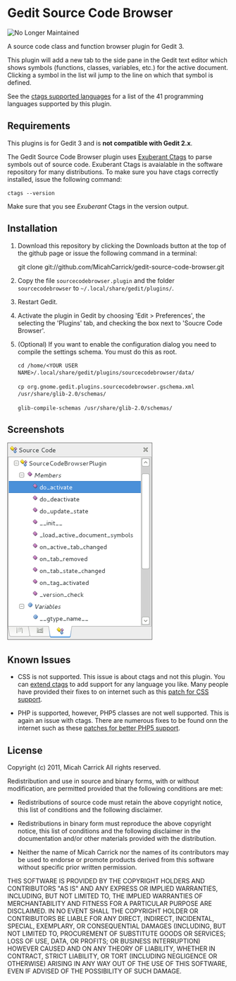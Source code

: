 Gedit Source Code Browser
=========================

![No Longer Maintained](https://img.shields.io/badge/maintained-no-red.svg)

A source code class and function browser plugin for Gedit 3.

This plugin will add a new tab to the side pane in the Gedit text editor which
shows symbols (functions, classes, variables, etc.) for the active document.
Clicking a symbol in the list wil jump to the line on which that symbol is
defined.

See the [ctags supported languages](http://ctags.sourceforge.net/languages.html)
for a list of the 41 programming languages supported by this plugin.


Requirements
------------

This plugins is for Gedit 3 and is **not compatible with Gedit 2.x**.

The Gedit Source Code Browser plugin uses
[Exuberant Ctags](http://ctags.sourceforge.net/) to parse symbols
out of source code. Exuberant Ctags is avaialable in the software repository for
many distributions. To make sure you have ctags correctly installed, issue
the following command:

    ctags --version

Make sure that you see *Exuberant* Ctags in the version output.


Installation
------------

1. Download this repository by clicking the Downloads button at the top of the
   github page or issue the following command in a terminal:

    git clone git://github.com/MicahCarrick/gedit-source-code-browser.git

2. Copy the file `sourcecodebrowser.plugin` and the folder `sourcecodebrowser` to
   `~/.local/share/gedit/plugins/`.

3. Restart Gedit.

4. Activate the plugin in Gedit by choosing 'Edit > Preferences', the selecting
   the 'Plugins' tab, and checking the box next to 'Soucre Code Browser'.

5. (Optional) If you want to enable the configuration dialog you need to compile
   the settings schema. You must do this as root.

    ```
    cd /home/<YOUR USER NAME>/.local/share/gedit/plugins/sourcecodebrowser/data/

    cp org.gnome.gedit.plugins.sourcecodebrowser.gschema.xml /usr/share/glib-2.0/schemas/

    glib-compile-schemas /usr/share/glib-2.0/schemas/
    ```

Screenshots
-----------

![Python code in Source Code Browser](screenshot.png)


Known Issues
------------

* CSS is not supported. This issue is about ctags and not this plugin. You can
  [extend ctags](http://ctags.sourceforge.net/EXTENDING.html) to add support for
  any language you like. Many people have provided their fixes to on internet
  such as this [patch for CSS support](http://scie.nti.st/2006/12/22/how-to-add-css-support-to-ctags).

* PHP is supported, however, PHP5 classes are not well supported. This is again
  an issue with ctags. There are numerous fixes to be found onn the internet
  such as these
  [patches for better PHP5 support](http://www.jejik.com/articles/2008/11/patching_exuberant-ctags_for_better_php5_support_in_vim/).


License
-------

Copyright (c) 2011, Micah Carrick
All rights reserved.

Redistribution and use in source and binary forms, with or without modification,
are permitted provided that the following conditions are met:

* Redistributions of source code must retain the above copyright notice, this
list of conditions and the following disclaimer.

* Redistributions in binary form must reproduce the above copyright notice,
this list of conditions and the following disclaimer in the documentation
and/or other materials provided with the distribution.

* Neither the name of Micah Carrick nor the names of its
contributors may be used to endorse or promote products derived from this
software without specific prior written permission.

THIS SOFTWARE IS PROVIDED BY THE COPYRIGHT HOLDERS AND CONTRIBUTORS "AS IS" AND
ANY EXPRESS OR IMPLIED WARRANTIES, INCLUDING, BUT NOT LIMITED TO, THE IMPLIED
WARRANTIES OF MERCHANTABILITY AND FITNESS FOR A PARTICULAR PURPOSE ARE
DISCLAIMED. IN NO EVENT SHALL THE COPYRIGHT HOLDER OR CONTRIBUTORS BE LIABLE FOR
ANY DIRECT, INDIRECT, INCIDENTAL, SPECIAL, EXEMPLARY, OR CONSEQUENTIAL DAMAGES
(INCLUDING, BUT NOT LIMITED TO, PROCUREMENT OF SUBSTITUTE GOODS OR SERVICES;
LOSS OF USE, DATA, OR PROFITS; OR BUSINESS INTERRUPTION) HOWEVER CAUSED AND ON
ANY THEORY OF LIABILITY, WHETHER IN CONTRACT, STRICT LIABILITY, OR TORT
(INCLUDING NEGLIGENCE OR OTHERWISE) ARISING IN ANY WAY OUT OF THE USE OF THIS
SOFTWARE, EVEN IF ADVISED OF THE POSSIBILITY OF SUCH DAMAGE.

